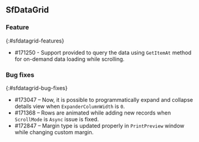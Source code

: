 ## SfDataGrid

### Feature
{:#sfdatagrid-features}

* \#171250 - Support provided to query the data using `GetItemAt` method for on-demand data loading while scrolling.
                
### Bug fixes
{:#sfdatagrid-bug-fixes}

* \#173047 – Now, it is possible to programmatically expand and collapse details view when `ExpanderColumnWidth` is `0`.
* \#171368 – Rows are animated while adding new records when `ScrollMode` is `Async` issue is fixed.
* \#172847 – Margin type is updated properly in `PrintPreview` window while changing custom margin.
